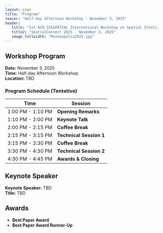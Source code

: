```yaml
---
layout: page
title: "Program"
teaser: "Half-day Afternoon Workshop - November 3, 2025"
header:
   title: "1st ACM SIGSPATIAL International Workshop on Spatial Intelligence for Smart and Connected Communities"
   title2: "SpatialConnect 2025 - November 3, 2025"
   image_fullwidth: "Minneapolis2025.jpg"
---
```


## Workshop Program

**Date:** November 3, 2025  
**Time:** Half-day Afternoon Workshop  
**Location:** TBD

### Program Schedule (Tentative)

| Time | Session |
|------|---------|
| 1:00 PM - 1:10 PM | **Opening Remarks** |
| 1:10 PM - 2:00 PM | **Keynote Talk** |
| 2:00 PM - 2:15 PM | **Coffee Break** |
| 2:15 PM - 3:15 PM | **Technical Session 1** |
| 3:15 PM - 3:30 PM | **Coffee Break** |
| 3:30 PM - 4:30 PM | **Technical Session 2** |
| 4:30 PM - 4:45 PM | **Awards & Closing** |

## Keynote Speaker

**Keynote Speaker:** TBD  
**Title:** TBD  

## Awards

- **Best Paper Award**
- **Best Paper Award Runner-Up**